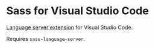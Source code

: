 # Sass for Visual Studio Code

[Language server extension](https://code.visualstudio.com/api/language-extensions/language-server-extension-guide) for Visual Studio Code.

Requires `sass-language-server`.

<!-- Go for VS Code has a check for missing tools and an install helper, for inspiration. -->

